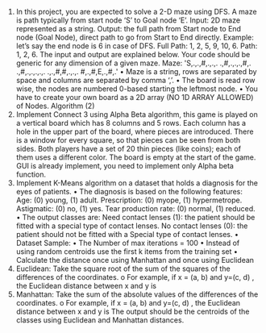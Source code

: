 1. In this project, you are expected to solve a 2-D maze using DFS. A maze is path typically from start node ‘S’ to Goal node ‘E’.
Input: 2D maze represented as a string.
Output: the full path from Start node to End node (Goal Node), direct path to go from Start to End directly.
Example: let’s say the end node is 6 in case of DFS.
Full Path: 1, 2, 5, 9, 10, 6.
Path: 1, 2, 6.
The input and output are explained below. Your code should be generic for any dimension of a given maze.
Maze: 'S,.,.,#,.,.,. .,#,.,.,.,#,. .,#,.,.,.,.,. .,.,#,#,.,.,. #,.,#,E,.,#,.' •
Maze is a string, rows are separated by space and columns are separated by comma ‘,’. • 
The board is read row wise, the nodes are numbered 0-based starting the leftmost node. • 
You have to create your own board as a 2D array (NO 1D ARRAY ALLOWED) of Nodes.
Algorithm (2)
2. Implement Connect 3 using Alpha Beta algorithm, this game is played on a vertical board which has 8 columns and 5 rows. 
Each column has a hole in the upper part of the board, where pieces are introduced. 
There is a window for every square, so that pieces can be seen from both sides.
Both players have a set of 20 thin pieces (like coins); each of them uses a different color. 
The board is empty at the start of the game. GUI is already implement, you need to implement only Alpha beta function.
3. Implement K-Means algorithm on a dataset that holds a diagnosis for the eyes of patients.
• The diagnosis is based on the following features:
  Age: (0) young, (1) adult.
  Prescription: (0) myope, (1) hypermetrope.
  Astigmatic: (0) no, (1) yes.
  Tear production rate: (0) normal, (1) reduced.
• The output classes are:
  Need contact lenses (1): the patient should be fitted with a special type of contact lenses.
  No contact lenses (0): the patient should not be fitted with a
  Special type of contact lenses.
• Dataset Sample:
• The Number of max iterations = 100
• Instead of using random centroids use the first k items from the training set
• Calculate the distance once using Manhattan and once using Euclidean
  1. Euclidean: Take the square root of the sum of the squares of the differences of the coordinates. o For example, if x = (a, b) and    y=(c, d) , the Euclidean distance between x and y is
  2. Manhattan: Take the sum of the absolute values of the differences of the coordinates. o For example, if x = (a, b) and y=(c, d) , the Euclidean distance between x and y is
The output should be the centroids of the classes using Euclidean and Manhattan distances.
